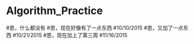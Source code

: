 # Algorithm_Practice
#恩，什么都没有
#恩，现在好像有了一点东西 #10/10/2015
#恩，又加了一点东西 #10/21/2015
#恩，现在加上了第三周 #11/16/2015
